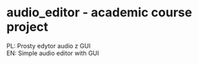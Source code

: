# audio_editor - academic course project
PL: Prosty edytor audio z GUI <br />
EN: Simple audio editor with GUI
